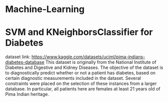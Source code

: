 # Machine-Learning

# SVM and KNeighborsClassifier for Diabetes

dataset link: https://www.kaggle.com/datasets/uciml/pima-indians-diabetes-database 
This dataset is originally from the National Institute of Diabetes and Digestive and Kidney Diseases. The objective of the dataset is to diagnostically predict whether or not a patient has diabetes, based on certain diagnostic measurements included in the dataset. Several constraints were placed on the selection of these instances from a larger database. In particular, all patients here are females at least 21 years old of Pima Indian heritage.


